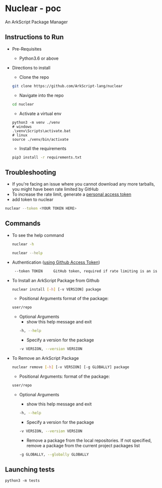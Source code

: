 # Nuclear - poc

An ArkScript Package Manager

## Instructions to Run

* Pre-Requisites
    - Python3.6 or above

* Directions to install
    - Clone the repo
    ```bash
    git clone https://github.com/ArkScript-lang/nuclear
    ```
    - Navigate into the repo
    ```bash
    cd nuclear
    ```
    - Activate a virtual env
    ```shell
    python3 -m venv ./venv
    # windows
    .\venv\Scripts\activate.bat
    # linux
    source ./venv/bin/activate
    ```
    - Install the requirements 
    ```bash
    pip3 install -r requirements.txt
    ```

## Troubleshooting

* If you're facing an issue where you cannot download any more tarballs, you might have been rate limited by GitHub
* To increase the rate limit, generate a [personal access token](https://github.com/settings/tokens)
* add token to nuclear
```bash
nuclear --token <YOUR TOKEN HERE>
```

## Commands

* To see the help command

    ```bash
    nuclear -h
    ```

    ```bash
    nuclear --help
    ```
* Authentication ([using Github Access Token](https://github.com/settings/tokens))
    ```bash
     --token TOKEN     GitHub token, required if rate limiting is an issue
    ```

* To Install an ArkScript Package from Github
    ```bash
    nuclear install [-h] [-v VERSION] package
    ```
    - Positional Arguments
    format of the package: 
    ```bash
    user/repo
    ```
    - Optional Arguments
        - show this help message and exit
        ```bash
        -h, --help            
        ```
        - Specify a version for the package
        ```bash
        -v VERSION, --version VERSION
        ```

* To Remove an ArkScript Package
    ```bash
    nuclear remove [-h] [-v VERSION] [-g GLOBALLY] package
    ```
    - Positional Arguments:
    format of the package: 
    ```bash
    user/repo
    ```
    - Optional Arguments

        - show this help message and exit
        ```bash
        -h, --help            
        ```
        - Specify a version for the package
        ```bash
        -v VERSION, --version VERSION
        ```
        - Remove a package from the local repositories. If not specified, remove a package from the current project packages list
        ```bash
        -g GLOBALLY, --globally GLOBALLY
        ```




## Launching tests

```shell
python3 -m tests
```